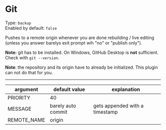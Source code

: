 # Git

Type: `backup`  
Enabled by default: `false`

Pushes to a remote origin whenever you are done rebuilding / live editing (unless you answer barelys exit prompt wih "no" or "publish only").

**Note:** git has to be installed. On Windows, GitHub Desktop is **not** sufficient. Check with `git --version`.

**Note**: the repository and its origin have to already be initialized. This plugin can not do that for you.

---

|argument				|default value		|explanation									|
|-----------------------|-------------------|-----------------------------------------------|
|PRIORITY				|40					|												|
|MESSAGE				|barely auto commit	|gets appended with a timestamp					|
|REMOTE_NAME			|origin				|												|

